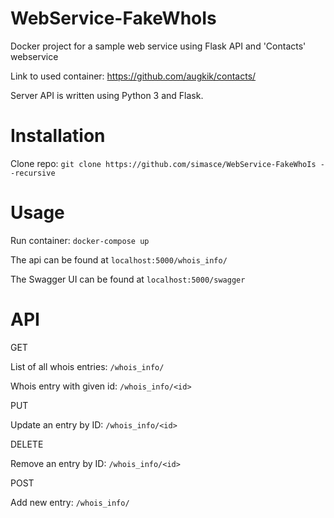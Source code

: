 # WebService-FakeWhoIs
Docker project for a sample web service using Flask API and 'Contacts' webservice

Link to used container: https://github.com/augkik/contacts/

Server API is written using Python 3 and Flask.

# Installation
Clone repo:
```git clone https://github.com/simasce/WebService-FakeWhoIs --recursive ```

# Usage
Run container:
```docker-compose up```
  
The api can be found at ```localhost:5000/whois_info/```

The Swagger UI can be found at ```localhost:5000/swagger```

# API

GET 

List of all whois entries:
```/whois_info/```

Whois entry with given id:
```/whois_info/<id>```

PUT

Update an entry by ID: ```/whois_info/<id>```

DELETE

Remove an entry by ID: ```/whois_info/<id>```

POST

Add new entry: ```/whois_info/```
